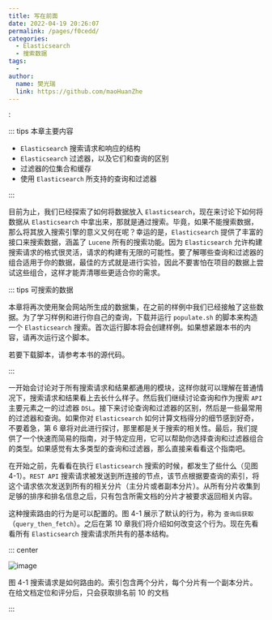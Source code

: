 ```yaml
---
title: 写在前面
date: 2022-04-19 20:26:07
permalink: /pages/f0cedd/
categories:
  - Elasticsearch
  - 搜索数据
tags:
  - 
author: 
  name: 樊光瑞
  link: https://github.com/maoHuanZhe
---
```


:

::: tips 本章主要内容

- `Elasticsearch` 搜索请求和响应的结构
- `Elasticsearch` 过滤器，以及它们和查询的区别
- 过滤器的位集合和缓存
- 使用 `Elasticsearch` 所支持的查询和过滤器

:::

目前为止，我们已经探索了如何将数据放入 `Elasticsearch`，现在来讨论下如何将数据从 `Elasticsearch` 中拿出来，那就是通过搜索。毕竟，如果不能搜索数据，那么将其放入搜索引擎的意义又何在呢？幸运的是，`Elasticsearch` 提供了丰富的接口来搜索数据，涵盖了 `Lucene` 所有的搜索功能。因为 `Elasticsearch` 允许构建搜索请求的格式很灵活，请求的构建有无限的可能性。要了解哪些查询和过滤器的组合适用于你的数据，最佳的方式就是进行实验，因此不要害怕在项目的数据上尝试这些组合，这样才能弄清哪些更适合你的需求。

::: tips 可搜索的数据

本章将再次使用聚会网站所生成的数据集，在之前的样例中我们已经接触了这些数据。为了学习样例和进行你自己的查询，下载并运行 `populate.sh` 的脚本来构造一个 `Elasticsearch` 搜索。首次运行脚本将会创建样例。如果想紧跟本书的内容，请再次运行这个脚本。

若要下载脚本，请参考本书的源代码。

:::

一开始会讨论对于所有搜索请求和结果都通用的模块，这样你就可以理解在普通情况下，搜索请求和结果看上去长什么样子。然后我们继续讨论查询和作为搜索 `API` 主要元素之一的过滤器 `DSL`。接下来讨论查询和过滤器的区别，然后是一些最常用的过滤器和查询。如果你对 `Elasticsearch` 如何计算文档得分的细节感到好奇，不要着急，第 6 章将对此进行探讨，那里都是关于搜索的相关性。最后，我们提供了一个快速而简易的指南，对于特定应用，它可以帮助你选择查询和过滤器组合的类型。如果感觉有太多类型的查询和过滤器，那么直接来看看这个指南吧。

在开始之前，先看看在执行 `Elasticsearch` 搜索的时候，都发生了些什么（见图 4-1）。`REST API` 搜索请求被发送到所连接的节点，该节点根据要查询的索引，将这个请求依次发送到所有的相关分片（主分片或者副本分片）。从所有分片收集到足够的排序和排名信息之后，只有包含所需文档的分片才被要求返回相关内容。

这种搜索路由的行为是可以配置的。图 4-1 展示了默认的行为，称为 `查询后获取`（`query_then_fetch`）。之后在第 10 章我们将介绍如何改变这个行为。现在先看看所有 `Elasticsearch` 搜索请求所共有的基本结构。

::: center

![image](https://cdn.jsdelivr.net/gh/maoHuanZhe/image@main/20220413/image.6b0j12dh6ow0.webp)

图 4-1 搜索请求是如何路由的。索引包含两个分片，每个分片有一个副本分片。在给文档定位和评分后，只会获取排名前 10 的文档

:::
